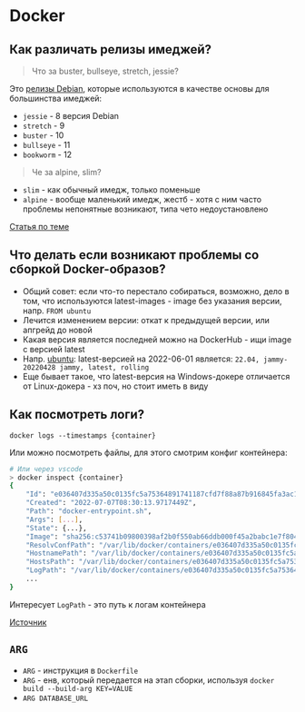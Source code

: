 # Docker

## Как различать релизы имеджей?

> Что за buster, bullseye, stretch, jessie?

Это [релизы Debian](https://hub.docker.com/_/debian), которые используются в качестве основы для большинства имеджей:

- `jessie` - 8 версия Debian
- `stretch` - 9
- `buster` - 10
- `bullseye` - 11
- `bookworm` - 12

> Че за alpine, slim?

- `slim` - как обычный имедж, только поменьше
- `alpine` - вообще маленький имедж, жестб - хотя с ним часто проблемы непонятные возникают, типа чето недоустановлено

[Статья по теме](https://medium.com/swlh/alpine-slim-stretch-buster-jessie-bullseye-bookworm-what-are-the-differences-in-docker-62171ed4531d)

## Что делать если возникают проблемы со сборкой Docker-образов?

- Общий совет: если что-то перестало собираться, возможно, дело в том, что используются latest-images - image без
  указания версии, напр. `FROM ubuntu`
- Лечится изменением версии: откат к предыдущей версии, или апгрейд до новой
- Какая версия является последней можно на DockerHub - ищи image с версией latest
- Напр. [ubuntu](https://hub.docker.com/_/ubuntu): latest-версией на 2022-06-01
  является: `22.04, jammy-20220428 jammy, latest, rolling`
- Еще бывает такое, что latest-версия на Windows-докере отличается от Linux-докера - хз поч, но стоит иметь в виду

## Как посмотреть логи?

```shell
docker logs --timestamps {container}
```

Или можно посмотреть файлы, для этого смотрим конфиг контейнера:

```sh
# Или через vscode
> docker inspect {container}
{
    "Id": "e036407d335a50c0135fc5a75364891741187cfd7f88a87b916845fa3ac1799b",
    "Created": "2022-07-07T08:30:13.9717449Z",
    "Path": "docker-entrypoint.sh",
    "Args": [...],
    "State": {...},
    "Image": "sha256:c53741b09800398af2b0f550ab66ddb000f45a2babc1e7f804d76604605787d7",
    "ResolvConfPath": "/var/lib/docker/containers/e036407d335a50c0135fc5a75364891741187cfd7f88a87b916845fa3ac1799b/resolv.conf",
    "HostnamePath": "/var/lib/docker/containers/e036407d335a50c0135fc5a75364891741187cfd7f88a87b916845fa3ac1799b/hostname",
    "HostsPath": "/var/lib/docker/containers/e036407d335a50c0135fc5a75364891741187cfd7f88a87b916845fa3ac1799b/hosts",
    "LogPath": "/var/lib/docker/containers/e036407d335a50c0135fc5a75364891741187cfd7f88a87b916845fa3ac1799b/e036407d335a50c0135fc5a75364891741187cfd7f88a87b916845fa3ac1799b-json.log",
    ...
}
```

Интересует `LogPath` - это путь к логам контейнера

[Источник](https://stackoverflow.com/questions/33017329/where-is-a-log-file-with-logs-from-a-container)

## `ARG`

- `ARG` - инструкция в `Dockerfile`
- `ARG` - енв, который передается на этап сборки, используя `docker build --build-arg KEY=VALUE`
- `ARG DATABASE_URL`